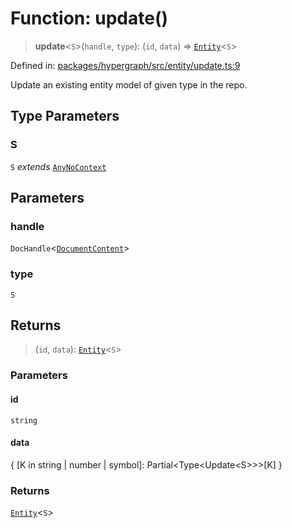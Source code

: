 # Function: update()

> **update**\<`S`\>(`handle`, `type`): (`id`, `data`) => [`Entity`](../type-aliases/Entity.md)\<`S`\>

Defined in: [packages/hypergraph/src/entity/update.ts:9](https://github.com/hashirpm/hypergraph/blob/ab4ea1cdb9430798142e0d735aac9d31c2cf0ae0/packages/hypergraph/src/entity/update.ts#L9)

Update an existing entity model of given type in the repo.

## Type Parameters

### S

`S` *extends* [`AnyNoContext`](../type-aliases/AnyNoContext.md)

## Parameters

### handle

`DocHandle`\<[`DocumentContent`](../type-aliases/DocumentContent.md)\>

### type

`S`

## Returns

> (`id`, `data`): [`Entity`](../type-aliases/Entity.md)\<`S`\>

### Parameters

#### id

`string`

#### data

\{ \[K in string \| number \| symbol\]: Partial\<Type\<Update\<S\>\>\>\[K\] \}

### Returns

[`Entity`](../type-aliases/Entity.md)\<`S`\>
